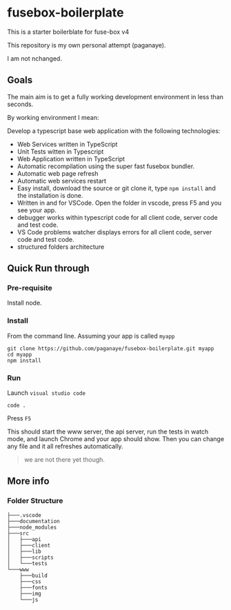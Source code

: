 # fusebox-boilerplate

This is a starter boilerblate for fuse-box v4

This repository is my own personal attempt (paganaye).

I am not nchanged.

## Goals

The main aim is to get a fully working development environment in less than seconds.

By working environment I mean:

Develop a typescript base web application with the following technologies:
   - Web Services written in TypeScript
   - Unit Tests witten in Typescript
   - Web Application written in TypeScript
   - Automatic recompilation using the super fast fusebox bundler.
   - Automatic web page refresh
   - Automatic web services restart
   - Easy install, download the source or git clone it, type `npm install` and the installation is done.
   - Written in and for VSCode. Open the folder in vscode, press F5 and you see your app.
   - debugger works within typescript code for all client code, server code and test code. 
   - VS Code problems watcher displays errors for all client code, server code and test code. 
   - structured folders architecture 
## Quick Run through
### Pre-requisite
Install node.
### Install
From the command line. Assuming your app is called `myapp`
```
git clone https://github.com/paganaye/fusebox-boilerplate.git myapp
cd myapp
npm install
```


### Run
Launch `visual studio code`
```
code .
```
Press `F5`

This should start the www server, the api server, run the tests in watch mode, and launch Chrome and your app should show.
Then you can change any file and it all refreshes automatically.
> we are not there yet though.


## More info
### Folder Structure
```
├───.vscode
├───documentation
├───node_modules
├───src
│   ├───api
│   ├───client
│   ├───lib
│   ├───scripts
│   └───tests
└───www
    ├───build
    ├───css
    ├───fonts
    ├───img
    └───js    
```
